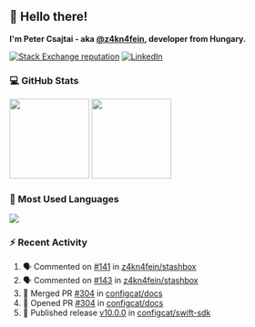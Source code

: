 ## 👋 Hello there!

**I'm Peter Csajtai - aka [@z4kn4fein](https://github.com/z4kn4fein), developer from Hungary.**

[![Stack Exchange reputation](https://img.shields.io/stackexchange/stackoverflow/r/8700582?color=orange&label=reputation&logo=stackoverflow&style=for-the-badge)](https://stackoverflow.com/users/8700582)
[![LinkedIn](https://img.shields.io/badge/linkedin-%230077B5.svg?style=for-the-badge&logo=linkedin&logoColor=white)](https://www.linkedin.com/in/csajtai-p%C3%A9ter-45395341/)

### 💻 GitHub Stats

<div>
  <img height="140px" src="https://github-readme-stats-pcsajtai.vercel.app/api?username=z4kn4fein&show_icons=true&hide_border=true&count_private=true&custom_title=Stats&theme=dracula&line_height=24&hide_title=true">
  <img height="140px" src="https://streak-stats.demolab.com?user=z4kn4fein&theme=dracula&hide_border=true">
  
</div>

### :toolbox: Most Used Languages

<img src="https://github-readme-stats-pcsajtai.vercel.app/api/top-langs/?username=z4kn4fein&theme=dracula&hide_border=true&layout=compact&langs_count=8&hide_title=true">

### :zap: Recent Activity

<!--START_SECTION:activity-->
1. 🗣 Commented on [#141](https://github.com/z4kn4fein/stashbox/issues/141#issuecomment-1703834551) in [z4kn4fein/stashbox](https://github.com/z4kn4fein/stashbox)
2. 🗣 Commented on [#143](https://github.com/z4kn4fein/stashbox/issues/143#issuecomment-1703832980) in [z4kn4fein/stashbox](https://github.com/z4kn4fein/stashbox)
3. 🎉 Merged PR [#304](https://github.com/configcat/docs/pull/304) in [configcat/docs](https://github.com/configcat/docs)
4. 💪 Opened PR [#304](https://github.com/configcat/docs/pull/304) in [configcat/docs](https://github.com/configcat/docs)
5. 🚀 Published release [v10.0.0](https://github.com/configcat/swift-sdk/releases/tag/10.0.0) in [configcat/swift-sdk](https://github.com/configcat/swift-sdk)
<!--END_SECTION:activity-->
